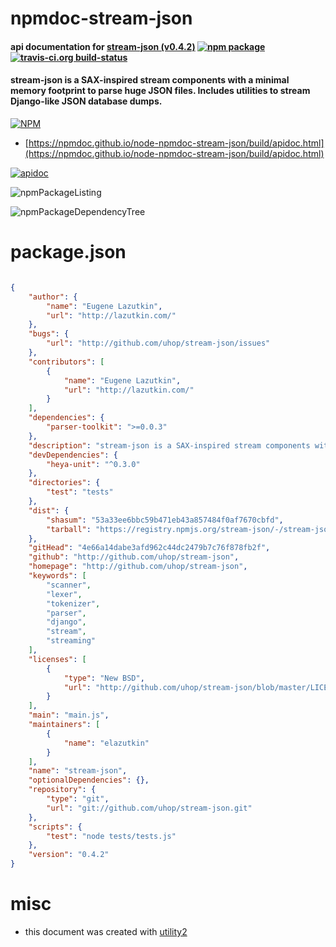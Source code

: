 # npmdoc-stream-json

#### api documentation for  [stream-json (v0.4.2)](http://github.com/uhop/stream-json)  [![npm package](https://img.shields.io/npm/v/npmdoc-stream-json.svg?style=flat-square)](https://www.npmjs.org/package/npmdoc-stream-json) [![travis-ci.org build-status](https://api.travis-ci.org/npmdoc/node-npmdoc-stream-json.svg)](https://travis-ci.org/npmdoc/node-npmdoc-stream-json)

#### stream-json is a SAX-inspired stream components with a minimal memory footprint to parse huge JSON files. Includes utilities to stream Django-like JSON database dumps.

[![NPM](https://nodei.co/npm/stream-json.png?downloads=true&downloadRank=true&stars=true)](https://www.npmjs.com/package/stream-json)

- [https://npmdoc.github.io/node-npmdoc-stream-json/build/apidoc.html](https://npmdoc.github.io/node-npmdoc-stream-json/build/apidoc.html)

[![apidoc](https://npmdoc.github.io/node-npmdoc-stream-json/build/screenCapture.buildCi.browser.%252Ftmp%252Fbuild%252Fapidoc.html.png)](https://npmdoc.github.io/node-npmdoc-stream-json/build/apidoc.html)

![npmPackageListing](https://npmdoc.github.io/node-npmdoc-stream-json/build/screenCapture.npmPackageListing.svg)

![npmPackageDependencyTree](https://npmdoc.github.io/node-npmdoc-stream-json/build/screenCapture.npmPackageDependencyTree.svg)



# package.json

```json

{
    "author": {
        "name": "Eugene Lazutkin",
        "url": "http://lazutkin.com/"
    },
    "bugs": {
        "url": "http://github.com/uhop/stream-json/issues"
    },
    "contributors": [
        {
            "name": "Eugene Lazutkin",
            "url": "http://lazutkin.com/"
        }
    ],
    "dependencies": {
        "parser-toolkit": ">=0.0.3"
    },
    "description": "stream-json is a SAX-inspired stream components with a minimal memory footprint to parse huge JSON files. Includes utilities to stream Django-like JSON database dumps.",
    "devDependencies": {
        "heya-unit": "^0.3.0"
    },
    "directories": {
        "test": "tests"
    },
    "dist": {
        "shasum": "53a33ee6bbc59b471eb43a857484f0af7670cbfd",
        "tarball": "https://registry.npmjs.org/stream-json/-/stream-json-0.4.2.tgz"
    },
    "gitHead": "4e66a14dabe3afd962c44dc2479b7c76f878fb2f",
    "github": "http://github.com/uhop/stream-json",
    "homepage": "http://github.com/uhop/stream-json",
    "keywords": [
        "scanner",
        "lexer",
        "tokenizer",
        "parser",
        "django",
        "stream",
        "streaming"
    ],
    "licenses": [
        {
            "type": "New BSD",
            "url": "http://github.com/uhop/stream-json/blob/master/LICENSE"
        }
    ],
    "main": "main.js",
    "maintainers": [
        {
            "name": "elazutkin"
        }
    ],
    "name": "stream-json",
    "optionalDependencies": {},
    "repository": {
        "type": "git",
        "url": "git://github.com/uhop/stream-json.git"
    },
    "scripts": {
        "test": "node tests/tests.js"
    },
    "version": "0.4.2"
}
```



# misc
- this document was created with [utility2](https://github.com/kaizhu256/node-utility2)

